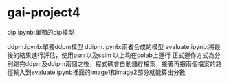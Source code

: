 # gai-project4
dip.ipynb:單獨的dip模型

ddpm.ipynb:單獨ddpm模型
ddipm.ipynb:兩者合成的模型
evaluate.ipynb:將最後的結果進行評估，使用psnr以及ssim
以上均在colab上運行
正式運作方式為分別跑完ddpm及ddipm兩個之後，程式碼會自動儲存檔案，接著再把兩個檔案的路徑輸入到evaluate.ipynb裡面的image1和image2部分就能算出分數
